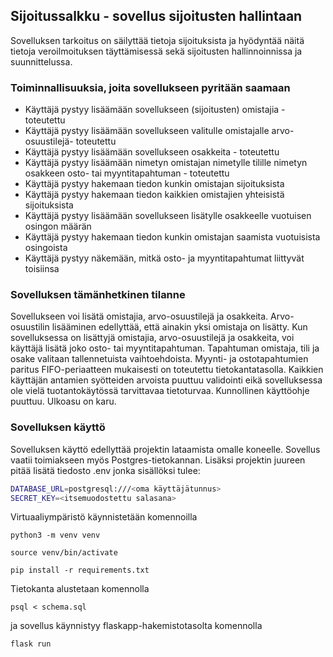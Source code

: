## Sijoitussalkku - sovellus sijoitusten hallintaan
Sovelluksen tarkoitus on säilyttää tietoja sijoituksista ja hyödyntää näitä tietoja veroilmoituksen 
täyttämisessä sekä sijoitusten hallinnoinnissa ja suunnittelussa. 

### Toiminnallisuuksia, joita sovellukseen pyritään saamaan
- Käyttäjä pystyy lisäämään sovellukseen (sijoitusten) omistajia - toteutettu
- Käyttäjä pystyy lisäämään sovellukseen valitulle omistajalle arvo-osuustilejä- toteutettu 
- Käyttäjä pystyy lisäämään sovellukseen osakkeita - toteutettu
- Käyttäjä pystyy lisäämään nimetyn omistajan nimetylle tilille nimetyn osakkeen osto- tai myyntitapahtuman - toteutettu
- Käyttäjä pystyy hakemaan tiedon kunkin omistajan sijoituksista
- Käyttäjä pystyy hakemaan tiedon kaikkien omistajien yhteisistä sijoituksista
- Käyttäjä pystyy lisäämään sovellukseen lisätylle osakkeelle vuotuisen osingon määrän
- Käyttäjä pystyy hakemaan tiedon kunkin omistajan saamista vuotuisista osingoista
- Käyttäjä pystyy näkemään, mitkä osto- ja myyntitapahtumat liittyvät toisiinsa

### Sovelluksen tämänhetkinen tilanne
Sovellukseen voi lisätä omistajia, arvo-osuustilejä ja osakkeita. Arvo-osuustilin lisääminen edellyttää, että ainakin yksi omistaja on lisätty. Kun sovelluksessa on lisättyjä omistajia, arvo-osuustilejä ja osakkeita, voi käyttäjä lisätä joko osto- tai myyntitapahtuman. Tapahtuman omistaja, tili ja osake valitaan tallennetuista vaihtoehdoista. Myynti- ja ostotapahtumien paritus FIFO-periaatteen mukaisesti on toteutettu tietokantatasolla. Kaikkien käyttäjän antamien syötteiden arvoista puuttuu validointi eikä sovelluksessa ole vielä tuotantokäytössä tarvittavaa tietoturvaa. Kunnollinen käyttöohje puuttuu. Ulkoasu on karu. 

### Sovelluksen käyttö
Sovelluksen käyttö edellyttää projektin lataamista omalle koneelle. Sovellus vaatii toimiakseen myös
Postgres-tietokannan. Lisäksi projektin juureen pitää lisätä tiedosto .env jonka sisällöksi tulee:
```bash
DATABASE_URL=postgresql:///<oma käyttäjätunnus>
SECRET_KEY=<itsemuodostettu salasana>
```
Virtuaaliympäristö käynnistetään komennoilla 
```
python3 -m venv venv
```
```
source venv/bin/activate
```
```
pip install -r requirements.txt
```
Tietokanta alustetaan komennolla
```
psql < schema.sql
```
ja sovellus käynnistyy flaskapp-hakemistotasolta komennolla
```
flask run
```
